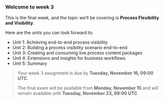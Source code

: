 ### Welcome to week 3 

This is the final week, and the topic we’ll be covering is **Process Flexibility and Visibility**. 

Here are the units you can look forward to:

- Unit 1: Achieving end-to-end process visibility
- Unit 2: Building a process visibility scenario end-to-end
- Unit 3: Creating and consuming live process content packages
- Unit 4: Extensions and insights for business workflows
- Unit 5: Summary

>Your week 3 assignment is due by **Tuesday, November 16, 09:00 UTC**. 

> The final exam will be available from **Monday, November 15** and will remain available until **Tuesday, November 23, 09:00 UTC**.
